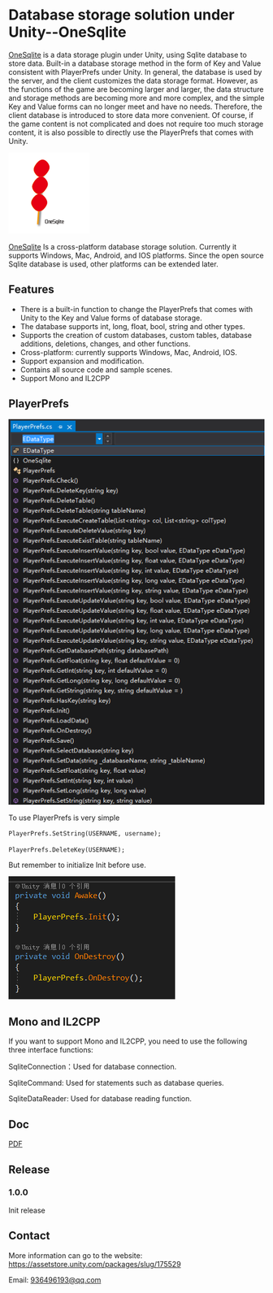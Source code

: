 # Database storage solution under Unity--OneSqlite

[OneSqlite]( https://assetstore.unity.com/packages/slug/175529 
) is a data storage plugin under Unity, using Sqlite database to store data. Built-in a database storage method in the form of Key and Value consistent with PlayerPrefs under Unity. In general, the database is used by the server, and the client customizes the data storage format. However, as the functions of the game are becoming larger and larger, the data structure and storage methods are becoming more and more complex, and the simple Key and Value forms can no longer meet and have no needs. Therefore, the client database is introduced to store data more convenient. Of course, if the game content is not complicated and does not require too much storage content, it is also possible to directly use the PlayerPrefs that comes with Unity.

![160x160](./Doc/160x160.png)

[OneSqlite]( https://assetstore.unity.com/packages/slug/175529 
)  Is a cross-platform database storage solution. Currently it supports Windows, Mac, Android, and IOS platforms. Since the open source Sqlite database is used, other platforms can be extended later.

## Features

- There is a built-in function to change the PlayerPrefs that comes with Unity to the Key and Value forms of database storage. 
- The database supports int, long, float, bool, string and other types.
- Supports the creation of custom databases, custom tables, database additions, deletions, changes, and other functions.
- Cross-platform: currently supports Windows, Mac, Android, IOS.
- Support expansion and modification.
- Contains all source code and sample scenes.
- Support Mono and IL2CPP

## PlayerPrefs

![1606659987709](./Doc/Code_PlayerPrefs.png)

To use PlayerPrefs is very simple

```
PlayerPrefs.SetString(USERNAME, username);

PlayerPrefs.DeleteKey(USERNAME);
```

But remember to initialize Init before use.

![Code_PlayerPrefs_2](./Doc/Code_PlayerPrefs_2.png)



## Mono and IL2CPP

If you want to support Mono and IL2CPP, you need to use the following three interface functions:

SqliteConnection：Used for database connection.

SqliteCommand: Used for statements such as database queries.

SqliteDataReader: Used for database reading function.

## Doc

[PDF](./Doc/README.pdf)

## Release 

### 1.0.0

Init release 

## Contact

More information can go to the website:   https://assetstore.unity.com/packages/slug/175529 

Email: 936496193@qq.com